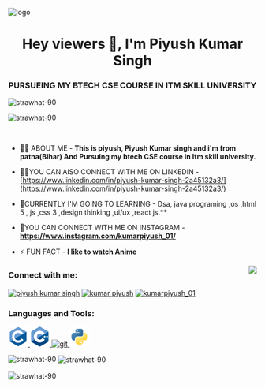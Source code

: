 ![logo](https://github.com/strawhat-90/strawhat-90/blob/main/PIYUSH%20KUMAR%20SINGH%20(1).png)   

<h1 align="center">Hey viewers 👋, I'm Piyush Kumar Singh</h1>  

<h3 align="center">PURSUEING MY BTECH CSE COURSE IN ITM SKILL UNIVERSITY</h3>  

<p align="left"> <img src="https://komarev.com/ghpvc/?username=strawhat-90&label=Profile%20views&color=0e75b6&style=flat" alt="strawhat-90" /> </p>  

<p align="left"> <a href="https://github.com/ryo-ma/github-profile-trophy"><img src="https://github-profile-trophy.vercel.app/?username=strawhat-90" alt="strawhat-90" /></a> </p>

<p align="left"> <a href="https://twitter.com/" target="blank"><img src="https://img.shields.io/twitter/follow/?logo=twitter&style=for-the-badge" alt="" /></a> </p> 





- 👱🏻 ABOUT ME - **This is piyush, Piyush Kumar singh and i'm from patna(Bihar) And Pursuing my btech CSE course in Itm skill university.**          

- ✌🏻YOU CAN AlSO CONNECT WITH ME ON LINKEDIN - [https://www.linkedin.com/in/piyush-kumar-singh-2a45132a3/]  (https://www.linkedin.com/in/piyush-kumar-singh-2a45132a3/)

- 📄CURRENTLY I'M GOING TO LEARNING - Dsa, java programing ,os ,html 5 , js ,css 3 ,design thinking ,ui/ux ,react js.** 

- 🤝YOU CAN CONNECT WITH ME ON INSTAGRAM - **https://www.instagram.com/kumarpiyush_01/**     

- ⚡ FUN FACT - **I like to watch Anime**

<img  align="right" src="https://lh3.googleusercontent.com/drive-viewer/AEYmBYQbPXiop7HBoC4WO2xpfUXemA8FdsTGWNjfrH2_7mmGVboFsZiFbbJzuEjjpAXTx8pXtdRKBTymBWDwIP55B5Ep--jxrg=s2560"/>  

<h3 align="left">Connect with me:</h3>  
<p align="left"> 

<a href="https://linkedin.com/in/piyush kumar singh" target="blank"><img align="center" src="https://raw.githubusercontent.com/rahuldkjain/github-profile-readme-generator/master/src/images/icons/Social/linked-in-alt.svg" alt="piyush kumar singh" height="30" width="40" /></a>
<a href="https://fb.com/kumar piyush" target="blank"><img align="center" src="https://raw.githubusercontent.com/rahuldkjain/github-profile-readme-generator/master/src/images/icons/Social/facebook.svg" alt="kumar piyush" height="30" width="40" /></a>
<a href="https://instagram.com/kumarpiyush_01" target="blank"><img align="center" src="https://raw.githubusercontent.com/rahuldkjain/github-profile-readme-generator/master/src/images/icons/Social/instagram.svg" alt="kumarpiyush_01" height="30" width="40" /></a> 
</p>

<h3 align="left">Languages and Tools:</h3>
<p align="left"> <a href="https://www.cprogramming.com/" target="_blank" rel="noreferrer"> <img src="https://raw.githubusercontent.com/devicons/devicon/master/icons/c/c-original.svg" alt="c" width="40" height="40"/> </a> <a href="https://www.w3schools.com/cpp/" target="_blank" rel="noreferrer"> <img src="https://raw.githubusercontent.com/devicons/devicon/master/icons/cplusplus/cplusplus-original.svg" alt="cplusplus" width="40" height="40"/> </a> <a href="https://git-scm.com/" target="_blank" rel="noreferrer"> <img src="https://www.vectorlogo.zone/logos/git-scm/git-scm-icon.svg" alt="git" width="40" height="40"/> </a> <a href="https://www.python.org" target="_blank" rel="noreferrer"> <img src="https://raw.githubusercontent.com/devicons/devicon/master/icons/python/python-original.svg" alt="python" width="40" height="40"/> </a> </p>


<p><img align="left" src="https://github-readme-stats.vercel.app/api/top-langs?username=strawhat-90&show_icons=true&locale=en&layout=compact" alt="strawhat-90" /></p>

<p>&nbsp;<img align="center" src="https://github-readme-stats.vercel.app/api?username=strawhat-90&show_icons=true&locale=en" alt="strawhat-90" /></p>

<p><img align="center" src="https://github-readme-streak-stats.herokuapp.com/?user=strawhat-90&" alt="strawhat-90" /></p> 
